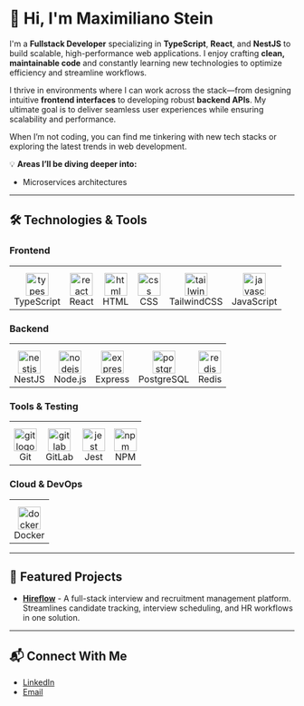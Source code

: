 # 👋 Hi, I'm Maximiliano Stein

I'm a **Fullstack Developer** specializing in **TypeScript**, **React**, and **NestJS** to build scalable, high-performance web applications. I enjoy crafting **clean, maintainable code** and constantly learning new technologies to optimize efficiency and streamline workflows.

I thrive in environments where I can work across the stack—from designing intuitive **frontend interfaces** to developing robust **backend APIs**. My ultimate goal is to deliver seamless user experiences while ensuring scalability and performance.

When I’m not coding, you can find me tinkering with new tech stacks or exploring the latest trends in web development.

💡 **Areas I’ll be diving deeper into:**

- Microservices architectures

---

## 🛠️ Technologies & Tools

### Frontend

<table>
  <tr>
    <td align="center" style="padding-top: 12px;"><img src="https://skillicons.dev/icons?i=ts" height="40" alt="typescript logo" /><br/>TypeScript</td>
    <td align="center" style="padding-top: 12px;"><img src="https://skillicons.dev/icons?i=react" height="40" alt="react logo" /><br/>React</td>
    <td align="center" style="padding-top: 12px;"><img src="https://skillicons.dev/icons?i=html" height="40" alt="html logo" /><br/>HTML</td>
    <td align="center" style="padding-top: 12px;"><img src="https://skillicons.dev/icons?i=css" height="40" alt="css logo" /><br/>CSS</td>
    <td align="center" style="padding-top: 12px;"><img src="https://skillicons.dev/icons?i=tailwind" height="40" alt="tailwindcss logo" /><br/>TailwindCSS</td>
    <td align="center" style="padding-top: 12px;"><img src="https://skillicons.dev/icons?i=javascript" height="40" alt="javascript logo" /><br/>JavaScript</td>
  </tr>
</table>

### Backend

<table>
  <tr>
    <td align="center" style="padding-top: 12px;"><img src="https://skillicons.dev/icons?i=nestjs" height="40" alt="nestjs logo" /><br/>NestJS</td>
    <td align="center" style="padding-top: 12px;"><img src="https://skillicons.dev/icons?i=nodejs" height="40" alt="nodejs logo" /><br/>Node.js</td>
    <td align="center" style="padding-top: 12px;"><img src="https://skillicons.dev/icons?i=express" height="40" alt="express logo" /><br/>Express</td>
    <td align="center" style="padding-top: 12px;"><img src="https://skillicons.dev/icons?i=postgresql" height="40" alt="postgresql logo" /><br/>PostgreSQL</td>
    <td align="center" style="padding-top: 12px;"><img src="https://skillicons.dev/icons?i=redis" height="40" alt="redis logo" /><br/>Redis</td>
  </tr>
</table>

### Tools & Testing

<table>
  <tr>
    <td align="center" style="padding-top: 12px;"><img src="https://skillicons.dev/icons?i=git" height="40" alt="git logo" /><br/>Git</td>
    <td align="center" style="padding-top: 12px;"><img src="https://skillicons.dev/icons?i=gitlab" height="40" alt="gitlab logo" /><br/>GitLab</td>
    <td align="center" style="padding-top: 12px;"><img src="https://skillicons.dev/icons?i=jest" height="40" alt="jest logo" /><br/>Jest</td>
    <td align="center" style="padding-top: 12px;"><img src="https://skillicons.dev/icons?i=npm" height="40" alt="npm logo" /><br/>NPM</td>
  </tr>
</table>

### Cloud & DevOps

<table>
  <tr>
    <td align="center" style="padding-top: 12px;"><img src="https://skillicons.dev/icons?i=docker" height="40" alt="docker logo" /><br/>Docker</td>
  </tr>
</table>

---

## 🚀 Featured Projects

- [**Hireflow**](https://github.com/maxi-stein/hireflow) - A full-stack interview and recruitment management platform. Streamlines candidate tracking, interview scheduling, and HR workflows in one solution.

---

## 📬 Connect With Me

- [LinkedIn](https://www.linkedin.com/in/maximiliano-stein/)
- [Email](mailto:maxi_stein23@hotmail.com)
